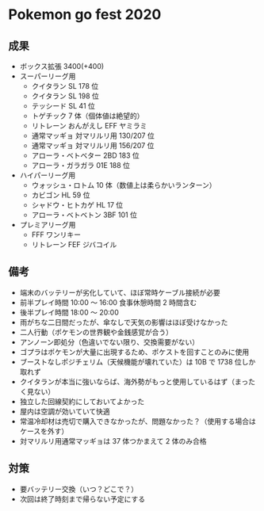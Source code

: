 # Pokemon go fest 2020

## 成果

- ボックス拡張 3400(+400)
- スーパーリーグ用
  - クイタラン SL 178 位
  - クイタラン SL 198 位
  - テッシード SL 41 位
  - トゲチック 7 体（個体値は絶望的）
  - リトレーン おんがえし EFF ヤミラミ
  - 通常マッギョ 対マリルリ用 130/207 位
  - 通常マッギョ 対マリルリ用 156/207 位
  - アローラ・ベトベター 2BD 183 位
  - アローラ・ガラガラ 01E 188 位
- ハイパーリーグ用
  - ウォッシュ・ロトム 10 体（数値上は柔らかいランターン）
  - カビゴン HL 59 位
  - シャドウ・ヒトカゲ HL 17 位
  - アローラ・ベトベトン 3BF 101 位
- プレミアリーグ用
  - FFF ワンリキー
  - リトレーン FEF ジバコイル

## 備考

- 端末のバッテリーが劣化していて、ほぼ常時ケーブル接続が必要
- 前半プレイ時間 10:00 〜 16:00 食事休憩時間 2 時間含む
- 後半プレイ時間 18:00 〜 20:00
- 雨がちな二日間だったが、傘なしで天気の影響はほぼ受けなかった
- 二人行動（ポケモンの世界観や金銭感覚が合う）
- アンノーン即処分（色違いでない限り、交換需要がない）
- ゴプラはポケモンが大量に出現するため、ポケストを回すことのみに使用
- ブーストなしポジチェリム（天候機能が壊れていた）は 10B で 1738 位しか取れず
- クイタランが本当に強いならば、海外勢がもっと使用しているはず（まったく見ない）
- 独立した回線契約にしておいてよかった
- 屋内は空調が効いていて快適
- 常温冷却材は売切で購入できなかったが、問題なかった？（使用する場合はケースを外す）
- 対マリルリ用通常マッギョは 37 体つかまえて 2 体のみ合格

## 対策

- 要バッテリー交換（いつ？どこで？）
- 次回は終了時刻まで帰らない予定にする

